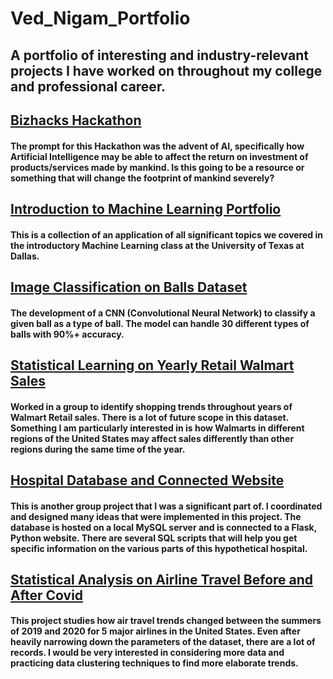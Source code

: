 # Ved_Nigam_Portfolio
## A portfolio of interesting and industry-relevant projects I have worked on throughout my college and professional career.

## [Bizhacks Hackathon](https://github.com/ved-n/Ved-Nigam-Portfolio/tree/main/bizhacks)
#### The prompt for this Hackathon was the advent of AI, specifically how Artificial Intelligence may be able to affect the return on investment of products/services made by mankind. Is this going to be a resource or something that will change the footprint of mankind severely?

## [Introduction to Machine Learning Portfolio](https://github.com/ved-n/Intro_to_ML_Ved_Nigam/tree/9fabb1806124f84b2987069840ab9491d742b0c1)
#### This is a collection of an application of all significant topics we covered in the introductory Machine Learning class at the University of Texas at Dallas.

## [Image Classification on Balls Dataset](https://github.com/ved-n/Ved-Nigam-Portfolio/tree/main/ImageClassification)
#### The development of a CNN (Convolutional Neural Network) to classify a given ball as a type of ball. The model can handle 30 different types of balls with 90%+ accuracy.

## [Statistical Learning on Yearly Retail Walmart Sales](https://github.com/ved-n/Ved-Nigam-Portfolio/tree/main/Walmart_Analysis) 
#### Worked in a group to identify shopping trends throughout years of Walmart Retail sales. There is a lot of future scope in this dataset. Something I am particularly interested in is how Walmarts in different regions of the United States may affect sales differently than other regions during the same time of the year.

## [Hospital Database and Connected Website](https://github.com/ved-n/Ved-Nigam-Portfolio/tree/main/HospitalDB)
#### This is another group project that I was a significant part of. I coordinated and designed many ideas that were implemented in this project. The database is hosted on a local MySQL server and is connected to a Flask, Python website. There are several SQL scripts that will help you get specific information on the various parts of this hypothetical hospital.

## [Statistical Analysis on Airline Travel Before and After Covid](https://github.com/ved-n/Ved-Nigam-Portfolio/tree/main/Airline_Analysis)
#### This project studies how air travel trends changed between the summers of 2019 and 2020 for 5 major airlines in the United States. Even after heavily narrowing down the parameters of the dataset, there are a lot of records. I would be very interested in considering more data and practicing data clustering techniques to find more elaborate trends.
